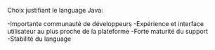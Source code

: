 Choix justifiant le language Java:

-Importante communauté de développeurs
-Expérience et interface utilisateur au plus proche de la plateforme
-Forte maturité du support   
-Stabilité du language
